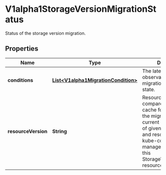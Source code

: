 

# V1alpha1StorageVersionMigrationStatus

Status of the storage version migration.

## Properties

| Name | Type | Description | Notes |
|------------ | ------------- | ------------- | -------------|
|**conditions** | [**List&lt;V1alpha1MigrationCondition&gt;**](V1alpha1MigrationCondition.md) | The latest available observations of the migration&#39;s current state. |  [optional] |
|**resourceVersion** | **String** | ResourceVersion to compare with the GC cache for performing the migration. This is the current resource version of given group, version and resource when kube-controller-manager first observes this StorageVersionMigration resource. |  [optional] |




